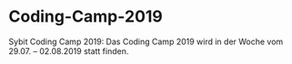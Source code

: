 # Coding-Camp-2019
Sybit Coding Camp 2019: Das Coding Camp 2019 wird in der Woche vom 29.07. – 02.08.2019 statt finden.
